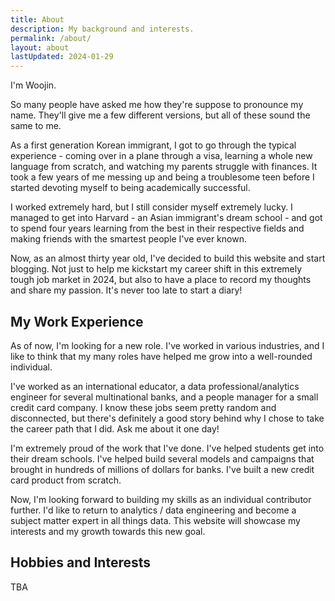 ```yaml
---
title: About
description: My background and interests.
permalink: /about/
layout: about
lastUpdated: 2024-01-29
---
```


<p style="margin: 0"> I'm Woojin.</p>

So many people have asked me how they're suppose to pronounce my name. They'll give me a few different versions, but all of these sound the same to me.

As a first generation Korean immigrant, I got to go through the typical experience - coming over in a plane through a visa, learning a whole new language from scratch, and watching my parents struggle with finances. It took a few years of me messing up and being a troublesome teen before I started devoting myself to being academically successful.

I worked extremely hard, but I still consider myself extremely lucky. I managed to get into Harvard - an Asian immigrant's dream school - and got to spend four years learning from the best in their respective fields and making friends with the smartest people I've ever known. 

Now, as an almost thirty year old, I've decided to build this website and start blogging. Not just to help me kickstart my career shift in this extremely tough job market in 2024, but also to have a place to record my thoughts and share my passion. It's never too late to start a diary!

## My Work Experience

As of now, I'm looking for a new role. I've worked in various industries, and I like to think that my many roles have helped me grow into a well-rounded individual.

I've worked as an international educator, a data professional/analytics engineer for several multinational banks, and a people manager for a small credit card company. I know these jobs seem pretty random and disconnected, but there's definitely a good story behind why I chose to take the career path that I did. Ask me about it one day!

I'm extremely proud of the work that I've done. I've helped students get into their dream schools. I've helped build several models and campaigns that brought in hundreds of millions of dollars for banks. I've built a new credit card product from scratch.

Now, I'm looking forward to building my skills as an individual contributor further. I'd like to return to analytics / data engineering and become a subject matter expert in all things data. This website will showcase my interests and my growth towards this new goal.

## Hobbies and Interests

TBA